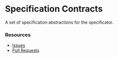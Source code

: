 # Specification Contracts

A set of specification abstractions for the specificator.

### Resources

- [Issues](https://github.com/spec-doc/specificator/issues)
- [Pull Requests](https://github.com/spec-doc/specificator/pulls)
